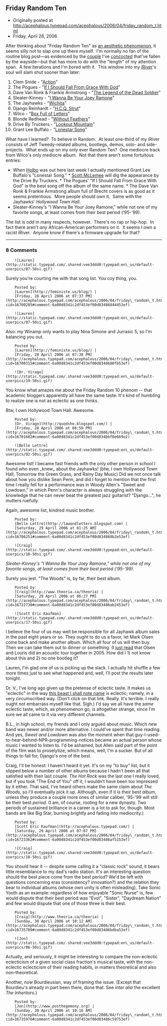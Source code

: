 ## Friday Random Ten

 * Originally posted at http://acephalous.typepad.com/acephalous/2006/04/friday_random_t.html
 * Friday, April 28, 2006



After thinking about "Friday Random Ten" as [an aesthetic phenomenon](http://acephalous.typepad.com/acephalous/2006/04/the\_friday\_rand.html), it seems silly not to slap one up there myself.  I'm normally no fan of the routine blog post—as evidenced by the [couple](http://acephalous.typepad.com/acephalous/2006/01/minimum\_number\_.html) I've [concocted](http://acephalous.typepad.com/acephalous/2005/06/new\_feature\_the.html) that've fallen by the wayside—but that has more to do with the "length" of my attention span.  A few iterations and I'm bored with it.  This window into my [iRiver](http://www.amazon.com/exec/obidos/ASIN/B0009H9PZU/diesekoschmar-20)'s soul will slam shut sooner than later:

1.  Clem Snide - "[Action](http://www.amazon.com/exec/obidos/ASIN/B00009ATKV/diesekoschmar-20)"
2.  The Pogues - "[If I Should Fall From Grace With God](http://www.amazon.com/exec/obidos/ASIN/B0006957SA/diesekoschmar-20)"
3.  Dave Van Ronk & Frankie Armstrong - "[The Legend of the Dead Soldier](http://www.amazon.com/exec/obidos/ASIN/B000000MQX/diesekoschmar-20)"
4.  Sleater-Kinney - "[I Wanna Be Your Joey Ramone](http://www.amazon.com/exec/obidos/ASIN/B00000219M/diesekoschmar-20)"
5.  The Jayhawks - "[Wichita](http://www.amazon.com/exec/obidos/ASIN/B000068FY1/diesekoschmar-20)"
6.  Django Reinhardt - "[H.C.Q. Strut](http://www.amazon.com/exec/obidos/ASIN/B0001Z65DA/diesekoschmar-20)"
7.  Wilco - "[Box Full of Letters](http://www.amazon.com/exec/obidos/ASIN/B000002MWY/diesekoschmar-20)"
8.  Blonde Redhead - "[Without Feathers](http://www.amazon.com/exec/obidos/ASIN/B0000030KG/diesekoschmar-20)"
9.  Drive By Truckers - "[Lookout Mountain](http://www.amazon.com/exec/obidos/ASIN/B0002E5OIW/diesekoschmar-20)"
10.  Grant Lee Buffalo - "[Lonestar Song](http://www.amazon.com/exec/obidos/ASIN/B000002MT8/diesekoschmar-20)"

What have I learned?  To believe in Random.  At least one-third of my iRiver consists of Jeff Tweedy-related albums, bootlegs, demos, solo- and side- projects.  What ends up on my only ever Random Ten?  One mediocre track from Wilco's only mediocre album.  Not that there aren't some fortuitous entries:  

*   When [Holbo](http://examinedlife.typepad.com/) was out here last week I actually mentioned Grant Lee Buffalo's "Lonestar Song." *   [Scott McLemee](http://mclemee.com/id4.html) will dig the appearance by the Drive By Truckers. *   The Pogues' "If I Should Fall From Grace With God" is the best song off the album of the same name. *   The Dave Van Ronk & Frankie Armstrong album full of Brecht covers is as good as it seems pretentious.  More people should own it.  Same with the Jayhawks' _Hollywood Town Hall_.
*   Sleater-Kinney's "I Wanna Be Your Joey Ramone," while not one of my favorite songs, at least comes from their best period ('95-'99).

The list is odd in many respects, however.  There's no rap or hip-hop.  In fact there aren't _any_ African-American performers on it.  It seems I own a racist iRiver.  Anyone know if there's a firmware upgrade for that?

		

* * *

### 8 Comments 

		

                
[]()

	

		![Lauren](http://static.typepad.com/.shared:vee3ddd0:typepad:en\_us/default-userpics/07-50si.gif)
	

	

		

Surely you're courting me with that song list.  You coy thing, you.

	

		Posted by:
		[Lauren](http://feministe.us/blog/) |
		[Friday, 28 April 2006 at 07:37 PM](http://acephalous.typepad.com/acephalous/2006/04/friday\_random\_t.html?cid=16700285#comment-6a00d8341c2df453ef00d83486844453ef)

[]()

	

		![Lauren](http://static.typepad.com/.shared:vee3ddd0:typepad:en\_us/default-userpics/07-50si.gif)
	

	

		

Also: my Winamp only wants to play Nina Simone and Jurrasic 5, so I'm balancing you out.

	

		Posted by:
		[Lauren](http://feministe.us/blog/) |
		[Friday, 28 April 2006 at 07:38 PM](http://acephalous.typepad.com/acephalous/2006/04/friday\_random\_t.html?cid=16700315#comment-6a00d8341c2df453ef00d8348680fb53ef)

[]()

	

		![Dr. Virago](http://static.typepad.com/.shared:vee3ddd0:typepad:en\_us/default-userpics/19-50si.gif)
	

	

		

You know what amazes me about the Friday Random 10 phenom -- that academic bloggers apparently all have the same taste.  It's kind of humbling to realize one is not as eclectic as one thinks.

Btw, I own Hollywood Town Hall.  Awesome.

	

		Posted by:
		[Dr. Virago](http://quodshe.blogspot.com/) |
		[Friday, 28 April 2006 at 08:50 PM](http://acephalous.typepad.com/acephalous/2006/04/friday\_random\_t.html?cid=16701682#comment-6a00d8341c2df453ef00d834bbf0e669e2)

[]()

	

		![Belle Lettre](http://static.typepad.com/.shared:vee3ddd0:typepad:en\_us/default-userpics/02-50si.gif)
	

	

		

Awesome list! I became fast friends with the only other person in school I found who even \_knew\_ about the Jayhawks! (btw, I own Hollywood Town Hall, Tomorrow the Green Grass, and Rainy Day Music) Did we not once talk about how you dislike Sean Penn, and did I forget to mention that the first time I really fell for a performance was in Woody Allen's "Sweet and Lowdown," in which Penn's character is always struggling with the knowledge that he can never beat the greatest jazz guitarist?  "Django...", he mutters ruefully.

Again, awesome list, kindred music brother.

	

		Posted by:
		[Belle Lettre](http://lawandletters.blogspot.com) |
		[Saturday, 29 April 2006 at 01:25 AM](http://acephalous.typepad.com/acephalous/2006/04/friday\_random\_t.html?cid=16706251#comment-6a00d8341c2df453ef00d834868b2e53ef)

[]()

	

		![Craig](http://static.typepad.com/.shared:vee3ddd0:typepad:en\_us/default-userpics/10-50si.gif)
	

	

		

_Sleater-Kinney's "I Wanna Be Your Joey Ramone," while not one of my favorite songs, at least comes from their best period ('95-'99)._

Surely you jest.  "The Woods" is, by far, their best album.

	

		Posted by:
		[Craig](http://www.theoria.ca/theoria) |
		[Saturday, 29 April 2006 at 06:27 PM](http://acephalous.typepad.com/acephalous/2006/04/friday\_random\_t.html?cid=16722730#comment-6a00d8341c2df453ef00d83486ab2453ef)

[]()

	

		![Scott Eric Kaufman](http://static.typepad.com/.shared:vee3ddd0:typepad:en\_us/default-userpics/17-50si.gif)
	

	

		

I believe the four of us may well be responsible for all Jayhawk album sales in the past eight years or so.  They ought to do us a favor, let Mark Olsen come back and make another album.  Which all four of us will then buy.  Then we can take them out to dinner or something.  (I [just read](http://www.jayhawksfanpage.com/history/history.html) that Olsen and Louris did an acoustic tour together in 2005.  How did I 1) not know about this and 2) no one bootleg it?  

Lauren, I'm glad one of us is picking up the slack.  I actually hit shuffle a few more times just to see what happened and, well, I'll post the results later tonight.  

Dr. V., I've long ago given up the pretense of eclectic taste.  It makes us "eclectic" in the way [this beast I shall note name](http://www.thevalve.org/go/valve/article/arguments\_about\_higher\_eclecticism\_as\_illustrated\_by\_two\_paintings\_with\_one/#8943) is eclectic; namely, in a very circumscribed way.  (Don't click on that link.  Really.  It's terrible.  I really ought not embarrass myself like that.  Sigh.)  I'd say we all have the _same_ eclectic taste, which, as phenomenon go, is altogether strange, since I'm sure we all came to it via very different channels.  

B.L., in high school, my friends and I only argued about music.  Which new band was newer and/or more alternative.  I could've spent that time reading.  And yes, _Sweet and Lowdown_ was also the moment when that guy-I-used-to-hear-behind-NPR-programming-notices became an actual person whose music I wanted to listen to.  I'd be ashamed, but Allen said part of the point of the film was to proselytize, which means, well, I'm a sucker.  But of all things to fall for, Django's one of the best.

Craig, I'll be honest: I haven't heard it yet.  It's on my "to buy" list, but it slipped below a number of other albums because I hadn't been all that satisfied with their last couple.  _The Hot Rock_ was the last one I really loved, but if you took "The End of You" off it, I wouldn't have been too impressed by it either.  That said, I've heard others make the same claim about _The Woods_, so I'll eventually pick it up.  Although, even if it is their best _album_, unless they produce a couple more ones of similar caliber, '95-'99 will still be their best _period_.  (I am, of course, rooting for a new dynasty.  Two periods of sustained brilliance in a career is a lot to ask for, though.  Most bands are like Big Star, burning brightly and fading into mediocrity.)

	

		Posted by:
		[Scott Eric Kaufman](http://acephalous.typepad.com/) |
		[Saturday, 29 April 2006 at 07:07 PM](http://acephalous.typepad.com/acephalous/2006/04/friday\_random\_t.html?cid=16723362#comment-6a00d8341c2df453ef00d83486af5153ef)

[]()

	

		![Craig](http://static.typepad.com/.shared:vee3ddd0:typepad:en\_us/default-userpics/10-50si.gif)
	

	

		

You should hear it -- despite some calling it a "classic rock" sound, it bears little resemblance to my dad's radio station.  It's an interesting question: should the best piece come from the best period?  We'd be left with questions concerning eras (consistency?  innovation?) and the relation they bear to individual albums (whose own unity is often misleading).  Take Sonic Youth as an example: regardless of how enjoyable "Sonic Nurse" is, few would dispute that their best period was "Evol", "Sister", "Daydream Nation" and few would dispute that one of those three is their best.

	

		Posted by:
		[Craig](http://www.theoria.ca/theoria) |
		[Sunday, 30 April 2006 at 10:12 AM](http://acephalous.typepad.com/acephalous/2006/04/friday\_random\_t.html?cid=16735709#comment-6a00d8341c2df453ef00d83486bdba53ef)

[]()

	

		![Jon](http://static.typepad.com/.shared:vee3ddd0:typepad:en\_us/default-userpics/06-50si.gif)
	

	

		

Actually, and seriously, it might be interesting to compare the non-eclectic eclecticism of a given social class fraction's musical taste, with the non-eclectic eclecticism of their reading habits, in matters theoretical and also non-theoretical.

Another, now Bourdieusian, way of framing the issue.  (Except that Bourdieu's already in part been there, done that.  See _inter alia_ the excellent _The Inheritors_.) 

	

		Posted by:
		[Jon](http://www.posthegemony.org) |
		[Sunday, 30 April 2006 at 10:16 AM](http://acephalous.typepad.com/acephalous/2006/04/friday\_random\_t.html?cid=16735976#comment-6a00d8341c2df453ef00d83486c59753ef)

		

        